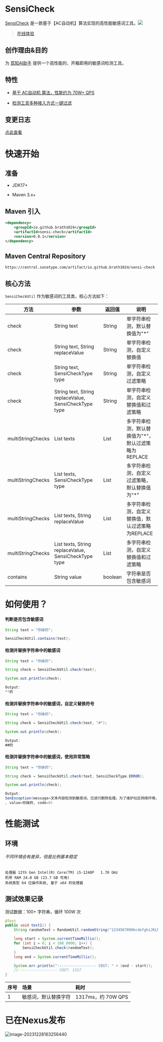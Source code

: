 # SensiCheck

[SensiCheck](https://github.com/Brath1024/SensiCheck) 是一款基于【AC自动机】算法实现的高性能敏感词工具。[![](https://img.shields.io/badge/license-Apache2-FF0080.svg)](https://github.com/houbb/sensi-check/blob/master/LICENSE.txt)

> [在线体验](https://www.brath.cn)

## 创作理由&目的

为 [荔知AI助手](https://www.brath.cn) 提供一个高性能的、开箱即用的敏感词检测工具。

## 特性

- [基于 AC自动机 算法，性能约为 70W+ QPS](https://github.com/Brath1024/SensiCheck#性能测试)


- [检测工具多种接入方式一键过滤](https://github.com/Brath1024/SensiCheck#核心方法)


## 变更日志

[点此查看](https://github.com/Brath1024/SensiCheck/blob/master/CHANGE_LOG.md)

# 快速开始

## 准备

- JDK17+

- Maven 3.x+

## Maven 引入

```xml
<dependency>
    <groupId>io.github.brath1024</groupId>
    <artifactId>sensi-check</artifactId>
    <version>0.0.1</version>
</dependency>
```

## Maven Central Repository

```
https://central.sonatype.com/artifact/io.github.brath1024/sensi-check
```

## 核心方法

`SensiCheckUtil` 作为敏感词的工具类，核心方法如下：

| 方法              | 参数                                                         | 返回值       | 说明                                                 |
| ----------------- | ------------------------------------------------------------ | ------------ | ---------------------------------------------------- |
| check             | String text                                                  | String       | 单字符串检测，默认替换值为"*"                        |
| check             | String text, String replaceValue                             | String       | 单字符串检测，自定义替换值                           |
| check             | String text, SensiCheckType type                             | String       | 单字符串检测，自定义过滤策略                         |
| check             | String text, String replaceValue, SensiCheckType type        | String       | 单字符串检测，自定义替换值和过滤策略                 |
| multiStringChecks | List<String> texts                                           | List<String> | 多字符串检测，默认替换值为"*"，默认过滤策略为REPLACE |
| multiStringChecks | List<String> texts, SensiCheckType type                      | List<String> | 多字符串检测，自定义过滤策略，默认替换值为"*"        |
| multiStringChecks | List<String> texts, String replaceValue                      | List<String> | 多字符串检测，自定义替换值，默认过滤策略为REPLACE    |
| multiStringChecks | List<String> texts, String replaceValue, SensiCheckType type | List<String> | 多字符串检测，自定义替换值和过滤策略                 |
| contains          | String value                                                 | boolean      | 字符串是否包含敏感词                                 |

# 如何使用？

#### 判断是否包含敏感词

```java
String text = "你妹的";

SensiCheckUtil.contains(text);
```

#### 检测并替换字符串中的敏感词

```java
String text = "你妹的";

String check = SensiCheckUtil.check(text);

System.out.println(check);

Output:
**的
```

#### 检测并替换字符串中的敏感词，自定义替换符号

```java
String text = "你妹的";

String check = SensiCheckUtil.check(text, "#");

System.out.println(check);

Output:
##的
```

#### 检测并替换字符串中的敏感词，使用异常策略

```java
String text = "你妹的";

String check = SensiCheckUtil.check(text, SensiCheckType.ERROR);

System.out.println(check);

Output:
SenException(message=文本内容检测到敏感词，已进行删除处理。为了维护社区网络环境，请不要出现带有敏感政治、暴力倾向、不健康色彩的内容! 可能涉及到的敏感词：[你妹]
, value=你妹的, code=0)
```



# 性能测试

## 环境

###### 不同环境会有差异，但是比例基本稳定

```shell
处理器	12th Gen Intel(R) Core(TM) i5-1240P   1.70 GHz
机带 RAM 24.0 GB (23.7 GB 可用)
系统类型 64 位操作系统, 基于 x64 的处理器
```

## 测试效果记录

测试数据：100+ 字符串，循环 100W 次

```java
@Test
public void test1() {
    String randomText = RandomUtil.randomString("1234567890bcdefghiJKLMNOPQRSTUVWXYZ你他妈的", 100);

    long start = System.currentTimeMillis();
    for (int i = 0; i < 100_0000; i++) {
        SensiCheckUtil.check(randomText);
    }
    long end = System.currentTimeMillis();

    System.err.println("------------------ COST: " + (end - start));
    //------------------ COST: 1317
}
```

| 序号 | 场景               | 耗时 |
|:----|:-----------------|:----|
| 1 | 敏感词，默认替换字符 | 1317ms，约 70W QPS |



# 已在Nexus发布

![image-20231228163256440](D:\dkstop\myProject\SensiCheck\sensi-check\doc\images\image-20231228163256440.png)
